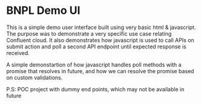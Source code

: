 # BNPL Demo UI

This is a simple demo user interface built using very basic html & javascript. The purpose was to demonstrate a very specific use case relating Confluent cloud. It also demonstrates how javascript is used to call APIs on submit action and poll a second API endpoint until expected response is received. 

A simple demonstartion of how javascript handles poll methods with a promise that resolves in future, and how we can resolve the promise based on custom validations.

P.S: POC project with dummy end points, which may not be available in future
